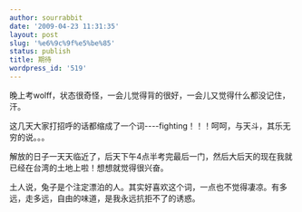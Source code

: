 ```yaml
---
author: sourrabbit
date: '2009-04-23 11:31:35'
layout: post
slug: '%e6%9c%9f%e5%be%85'
status: publish
title: 期待
wordpress_id: '519'
---
```


晚上考wolff，状态很奇怪，一会儿觉得背的很好，一会儿又觉得什么都没记住，汗。

这几天大家打招呼的话都缩成了一个词----fighting！！！呵呵，与天斗，其乐无穷的说。。。

解放的日子一天天临近了，后天下午4点半考完最后一门，然后大后天的现在我就已经在台湾的土地上啦！想想就觉得很兴奋。

土人说，兔子是个注定漂泊的人。其实好喜欢这个词，一点也不觉得凄凉。有多远，走多远，自由的味道，是我永远抗拒不了的诱惑。

